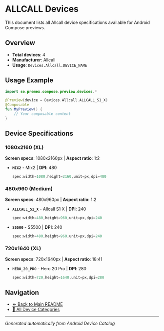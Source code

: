 # ALLCALL Devices

This document lists all Allcall device specifications available for Android Compose previews.

## Overview

- **Total devices**: 4
- **Manufacturer**: Allcall
- **Usage**: `Devices.Allcall.DEVICE_NAME`

## Usage Example

```kotlin
import se.premex.compose.preview.devices.*

@Preview(device = Devices.Allcall.ALLCALL_S1_X)
@Composable
fun MyPreview() {
    // Your composable content
}
```

## Device Specifications

### 1080x2160 (XL)

**Screen specs**: 1080x2160px | **Aspect ratio**: 1:2

- **`MIX2`** - Mix2 | **DPI**: 480
  ```kotlin
  spec:width=1080,height=2160,unit=px,dpi=480
  ```

### 480x960 (Medium)

**Screen specs**: 480x960px | **Aspect ratio**: 1:2

- **`ALLCALL_S1_X`** - Allcall S1 X | **DPI**: 240
  ```kotlin
  spec:width=480,height=960,unit=px,dpi=240
  ```

- **`S5500`** - S5500 | **DPI**: 240
  ```kotlin
  spec:width=480,height=960,unit=px,dpi=240
  ```

### 720x1640 (XL)

**Screen specs**: 720x1640px | **Aspect ratio**: 18:41

- **`HERO_20_PRO`** - Hero 20 Pro | **DPI**: 280
  ```kotlin
  spec:width=720,height=1640,unit=px,dpi=280
  ```

## Navigation

- [← Back to Main README](../../README.md)
- [📱 All Device Categories](../README.md)

---
*Generated automatically from Android Device Catalog*
